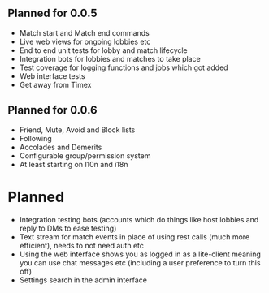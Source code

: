 ## Planned for 0.0.5
- Match start and Match end commands
- Live web views for ongoing lobbies etc
- End to end unit tests for lobby and match lifecycle
- Integration bots for lobbies and matches to take place
- Test coverage for logging functions and jobs which got added
- Web interface tests
- Get away from Timex

## Planned for 0.0.6
- Friend, Mute, Avoid and Block lists
- Following
- Accolades and Demerits
- Configurable group/permission system
- At least starting on l10n and i18n

# Planned
- Integration testing bots (accounts which do things like host lobbies and reply to DMs to ease testing)
- Text stream for match events in place of using rest calls (much more efficient), needs to not need auth etc
- Using the web interface shows you as logged in as a lite-client meaning you can use chat messages etc (including a user preference to turn this off)
- Settings search in the admin interface
